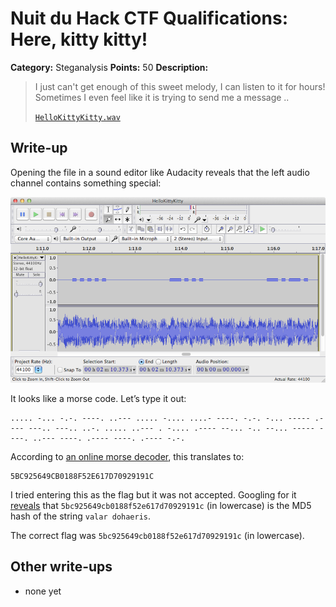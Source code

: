 # Nuit du Hack CTF Qualifications: Here, kitty kitty!

**Category:** Steganalysis
**Points:** 50
**Description:**

> I just can't get enough of this sweet melody, I can listen to it for hours! Sometimes I even feel like it is trying to send me a message ..
>
> [`HelloKittyKitty.wav`](HelloKittyKitty.wav)

## Write-up

Opening the file in a sound editor like Audacity reveals that the left audio channel contains something special:

![](screenshot.png)

It looks like a morse code. Let’s type it out:

```
..... -... -.-. ----. ..--- ..... -.... ....- ----. -.-. -... ----- .---- ---.. ---.. ..-. ..... ..--- . -.... .---- --... -.. --... ----- ----. ..--- ----. .---- ----. .---- -.-.
```

According to [an online morse decoder](http://morsecode.scphillips.com/jtranslator.html), this translates to:

```
5BC925649CB0188F52E617D70929191C
```

I tried entering this as the flag but it was not accepted. Googling for it [reveals](http://md5.gromweb.com/?md5=5bc925649cb0188f52e617d70929191c) that `5bc925649cb0188f52e617d70929191c` (in lowercase) is the MD5 hash of the string `valar dohaeris`.

The correct flag was `5bc925649cb0188f52e617d70929191c` (in lowercase).

## Other write-ups

* none yet
